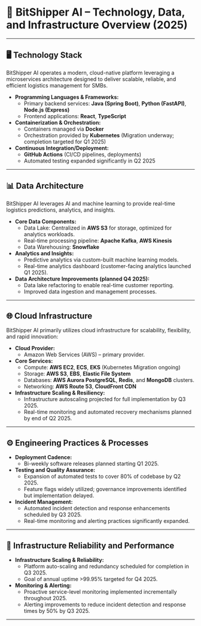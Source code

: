 # 📌 BitShipper AI – Technology, Data, and Infrastructure Overview (2025)

---

## 🖥️ **Technology Stack**

BitShipper AI operates a modern, cloud-native platform leveraging a microservices architecture designed to deliver scalable, reliable, and efficient logistics management for SMBs.

- **Programming Languages & Frameworks:**
  - Primary backend services: **Java (Spring Boot)**, **Python (FastAPI)**, **Node.js (Express)**
  - Frontend applications: **React**, **TypeScript**
- **Containerization & Orchestration:**
  - Containers managed via **Docker**
  - Orchestration provided by **Kubernetes** (Migration underway; completion targeted for Q1 2025)
- **Continuous Integration/Deployment:**
  - **GitHub Actions** (CI/CD pipelines, deployments)
  - Automated testing expanded significantly in Q2 2025

---

## 📊 **Data Architecture**

BitShipper AI leverages AI and machine learning to provide real-time logistics predictions, analytics, and insights.

- **Core Data Components:**
  - Data Lake: Centralized in **AWS S3** for storage, optimized for analytics workloads.
  - Real-time processing pipeline: **Apache Kafka**, **AWS Kinesis**
  - Data Warehousing: **Snowflake**
- **Analytics and Insights:**
  - Predictive analytics via custom-built machine learning models.
  - Real-time analytics dashboard (customer-facing analytics launched Q1 2025).
- **Data Architecture Improvements (planned Q4 2025):**
  - Data lake refactoring to enable real-time customer reporting.
  - Improved data ingestion and management processes.

---

## 🌐 **Cloud Infrastructure**

BitShipper AI primarily utilizes cloud infrastructure for scalability, flexibility, and rapid innovation:

- **Cloud Provider:**
  - Amazon Web Services (AWS) – primary provider.
- **Core Services:**
  - Compute: **AWS EC2**, **ECS**, **EKS** (Kubernetes Migration ongoing)
  - Storage: **AWS S3**, **EBS**, **Elastic File System**
  - Databases: **AWS Aurora PostgreSQL**, **Redis**, and **MongoDB** clusters.
  - Networking: **AWS Route 53**, **CloudFront CDN**
- **Infrastructure Scaling & Resiliency:**
  - Infrastructure autoscaling projected for full implementation by Q3 2025.
  - Real-time monitoring and automated recovery mechanisms planned by end of Q2 2025.

---

## ⚙️ **Engineering Practices & Processes**

- **Deployment Cadence:**
  - Bi-weekly software releases planned starting Q1 2025.
- **Testing and Quality Assurance:**
  - Expansion of automated tests to cover 80% of codebase by Q2 2025.
  - Feature flags widely utilized; governance improvements identified but implementation delayed.
- **Incident Management:**
  - Automated incident detection and response enhancements scheduled by Q3 2025.
  - Real-time monitoring and alerting practices significantly expanded.

---

## 🚧 **Infrastructure Reliability and Performance**

- **Infrastructure Scaling & Reliability:**
  - Platform auto-scaling and redundancy scheduled for completion in Q3 2025.
  - Goal of annual uptime >99.95% targeted for Q4 2025.
- **Monitoring & Alerting:**
  - Proactive service-level monitoring implemented incrementally throughout 2025.
  - Alerting improvements to reduce incident detection and response times by 50% by Q3 2025.

---
